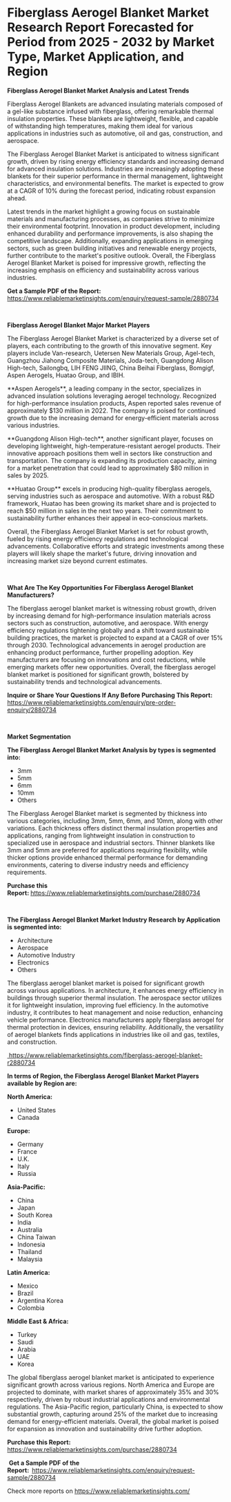 <p><h1>Fiberglass Aerogel Blanket Market Research Report Forecasted for Period from 2025 -  2032 by Market Type, Market Application, and Region</h1></p><p><strong>Fiberglass Aerogel Blanket Market Analysis and Latest Trends</strong></p>
<p><p>Fiberglass Aerogel Blankets are advanced insulating materials composed of a gel-like substance infused with fiberglass, offering remarkable thermal insulation properties. These blankets are lightweight, flexible, and capable of withstanding high temperatures, making them ideal for various applications in industries such as automotive, oil and gas, construction, and aerospace.</p><p>The Fiberglass Aerogel Blanket Market is anticipated to witness significant growth, driven by rising energy efficiency standards and increasing demand for advanced insulation solutions. Industries are increasingly adopting these blankets for their superior performance in thermal management, lightweight characteristics, and environmental benefits. The market is expected to grow at a CAGR of 10% during the forecast period, indicating robust expansion ahead.</p><p>Latest trends in the market highlight a growing focus on sustainable materials and manufacturing processes, as companies strive to minimize their environmental footprint. Innovation in product development, including enhanced durability and performance improvements, is also shaping the competitive landscape. Additionally, expanding applications in emerging sectors, such as green building initiatives and renewable energy projects, further contribute to the market's positive outlook. Overall, the Fiberglass Aerogel Blanket Market is poised for impressive growth, reflecting the increasing emphasis on efficiency and sustainability across various industries.</p></p>
<p><strong>Get a Sample PDF of the Report:&nbsp;</strong> <a href="https://www.reliablemarketinsights.com/enquiry/request-sample/2880734?utm_campaign=2938&utm_medium=2&utm_source=Github&utm_content=ia&utm_term=12032025&utm_id=fiberglass-aerogel-blanket">https://www.reliablemarketinsights.com/enquiry/request-sample/2880734</a></p>
<p>&nbsp;</p>
<p><strong>Fiberglass Aerogel Blanket Major Market Players</strong></p>
<p><p>The Fiberglass Aerogel Blanket Market is characterized by a diverse set of players, each contributing to the growth of this innovative segment. Key players include Van-research, Uetersen New Materials Group, Agel-tech, Guangzhou Jiahong Composite Materials, Joda-tech, Guangdong Alison High-tech, Sailongbq, LIH FENG JIING, China Beihai Fiberglass, Bomgigf, Aspen Aerogels, Huatao Group, and IBIH.</p><p>**Aspen Aerogels**, a leading company in the sector, specializes in advanced insulation solutions leveraging aerogel technology. Recognized for high-performance insulation products, Aspen reported sales revenue of approximately $130 million in 2022. The company is poised for continued growth due to the increasing demand for energy-efficient materials across various industries.</p><p>**Guangdong Alison High-tech**, another significant player, focuses on developing lightweight, high-temperature-resistant aerogel products. Their innovative approach positions them well in sectors like construction and transportation. The company is expanding its production capacity, aiming for a market penetration that could lead to approximately $80 million in sales by 2025.</p><p>**Huatao Group** excels in producing high-quality fiberglass aerogels, serving industries such as aerospace and automotive. With a robust R&D framework, Huatao has been growing its market share and is projected to reach $50 million in sales in the next two years. Their commitment to sustainability further enhances their appeal in eco-conscious markets.</p><p>Overall, the Fiberglass Aerogel Blanket Market is set for robust growth, fueled by rising energy efficiency regulations and technological advancements. Collaborative efforts and strategic investments among these players will likely shape the market's future, driving innovation and increasing market size beyond current estimates.</p></p>
<p>&nbsp;</p>
<p><strong>What Are The Key Opportunities For Fiberglass Aerogel Blanket Manufacturers?</strong></p>
<p><p>The fiberglass aerogel blanket market is witnessing robust growth, driven by increasing demand for high-performance insulation materials across sectors such as construction, automotive, and aerospace. With energy efficiency regulations tightening globally and a shift toward sustainable building practices, the market is projected to expand at a CAGR of over 15% through 2030. Technological advancements in aerogel production are enhancing product performance, further propelling adoption. Key manufacturers are focusing on innovations and cost reductions, while emerging markets offer new opportunities. Overall, the fiberglass aerogel blanket market is positioned for significant growth, bolstered by sustainability trends and technological advancements.</p></p>
<p><strong>Inquire or Share Your Questions If Any Before Purchasing This Report:</strong> <a href="https://www.reliablemarketinsights.com/enquiry/pre-order-enquiry/2880734?utm_campaign=2938&utm_medium=2&utm_source=Github&utm_content=ia&utm_term=12032025&utm_id=fiberglass-aerogel-blanket">https://www.reliablemarketinsights.com/enquiry/pre-order-enquiry/2880734</a></p>
<p>&nbsp;</p>
<p><strong>Market Segmentation</strong></p>
<p><strong>The Fiberglass Aerogel Blanket Market Analysis by types is segmented into:</strong></p>
<p><ul><li>3mm</li><li>5mm</li><li>6mm</li><li>10mm</li><li>Others</li></ul></p>
<p><p>The Fiberglass Aerogel Blanket market is segmented by thickness into various categories, including 3mm, 5mm, 6mm, and 10mm, along with other variations. Each thickness offers distinct thermal insulation properties and applications, ranging from lightweight insulation in construction to specialized use in aerospace and industrial sectors. Thinner blankets like 3mm and 5mm are preferred for applications requiring flexibility, while thicker options provide enhanced thermal performance for demanding environments, catering to diverse industry needs and efficiency requirements.</p></p>
<p><strong>Purchase this Report:&nbsp;</strong><a href="https://www.reliablemarketinsights.com/purchase/2880734?utm_campaign=2938&utm_medium=2&utm_source=Github&utm_content=ia&utm_term=12032025&utm_id=fiberglass-aerogel-blanket">https://www.reliablemarketinsights.com/purchase/2880734</a></p>
<p>&nbsp;</p>
<p><strong>The Fiberglass Aerogel Blanket Market Industry Research by Application is segmented into:</strong></p>
<p><ul><li>Architecture</li><li>Aerospace</li><li>Automotive Industry</li><li>Electronics</li><li>Others</li></ul></p>
<p><p>The fiberglass aerogel blanket market is poised for significant growth across various applications. In architecture, it enhances energy efficiency in buildings through superior thermal insulation. The aerospace sector utilizes it for lightweight insulation, improving fuel efficiency. In the automotive industry, it contributes to heat management and noise reduction, enhancing vehicle performance. Electronics manufacturers apply fiberglass aerogel for thermal protection in devices, ensuring reliability. Additionally, the versatility of aerogel blankets finds applications in industries like oil and gas, textiles, and construction.</p></p>
<p><a href="https://www.reliablemarketinsights.com/fiberglass-aerogel-blanket-r2880734?utm_campaign=2938&utm_medium=2&utm_source=Github&utm_content=ia&utm_term=12032025&utm_id=fiberglass-aerogel-blanket">&nbsp;https://www.reliablemarketinsights.com/fiberglass-aerogel-blanket-r2880734</a></p>
<p><strong>In terms of Region, the Fiberglass Aerogel Blanket Market Players available by Region are:</strong></p>
<p>
    <p> <strong> North America: </strong>
        <ul>
            <li>United States</li>
            <li>Canada</li>
        </ul>
        </p> 
    <p> <strong> Europe: </strong>
        <ul>
            <li>Germany</li>
            <li>France</li>
            <li>U.K.</li>
            <li>Italy</li>
            <li>Russia</li>
        </ul>
        </p> 
    <p> <strong> Asia-Pacific: </strong>
        <ul>
            <li>China</li>
            <li>Japan</li>
            <li>South Korea</li>
            <li>India</li>
            <li>Australia</li>
            <li>China Taiwan</li>
            <li>Indonesia</li>
            <li>Thailand</li>
            <li>Malaysia</li>
        </ul>
        </p> 
    <p> <strong> Latin America: </strong>
        <ul>
            <li>Mexico</li>
            <li>Brazil</li>
            <li>Argentina Korea</li>
            <li>Colombia</li>
        </ul>
        </p> 
    <p> <strong> Middle East & Africa: </strong>
        <ul>
            <li>Turkey</li>
            <li>Saudi</li>
            <li>Arabia</li>
            <li>UAE</li>
            <li>Korea</li>
        </ul>
    </p>
    </p>
<p><p>The global fiberglass aerogel blanket market is anticipated to experience significant growth across various regions. North America and Europe are projected to dominate, with market shares of approximately 35% and 30% respectively, driven by robust industrial applications and environmental regulations. The Asia-Pacific region, particularly China, is expected to show substantial growth, capturing around 25% of the market due to increasing demand for energy-efficient materials. Overall, the global market is poised for expansion as innovation and sustainability drive further adoption.</p></p>
<p><strong>Purchase this Report: </strong><a href="https://www.reliablemarketinsights.com/purchase/2880734?utm_campaign=2938&utm_medium=2&utm_source=Github&utm_content=ia&utm_term=12032025&utm_id=fiberglass-aerogel-blanket">https://www.reliablemarketinsights.com/purchase/2880734</a></p>
<p>&nbsp;<strong>Get a Sample PDF of the Report:&nbsp;&nbsp;</strong><a href="https://www.reliablemarketinsights.com/enquiry/request-sample/2880734?utm_campaign=2938&utm_medium=2&utm_source=Github&utm_content=ia&utm_term=12032025&utm_id=fiberglass-aerogel-blanket">https://www.reliablemarketinsights.com/enquiry/request-sample/2880734</a></p>
<p><strong></strong></p>
<p>Check more reports on <a href="https://www.reliablemarketinsights.com/?utm_campaign=2938&utm_medium=2&utm_source=Github&utm_content=ia&utm_term=12032025&utm_id=fiberglass-aerogel-blanket">https://www.reliablemarketinsights.com/</a></p>